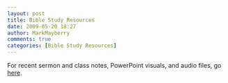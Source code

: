```yaml
---
layout: post
title: Bible Study Resources
date: 2009-05-20 18:27
author: MarkMayberry
comments: true
categories: [Bible Study Resources]
---
```

<p>For recent sermon and class notes, PowerPoint visuals, and audio files, go <a href="http://www.markmayberry.net">here</a>.</p>
